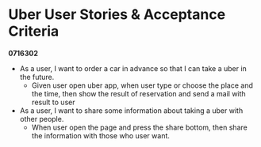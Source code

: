 # Uber User Stories & Acceptance Criteria
**0716302**
* As a user, I want to order a car in advance so that I can take a uber in the future.
    * Given user open uber app, when user type or choose the place and the time, then show the result of reservation and send a mail with result to user 
* As a user, I want to share some information about taking a uber with other people.
    * When user open the page and press the share bottom, then share the information with those who user want.
